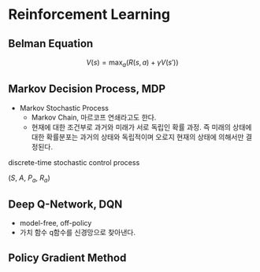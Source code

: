 #   Reinforcement Learning

##  Belman Equation

$$
V(s) = \max_{a} \left( R(s,a) + \gamma V(s') \right)
$$

##  Markov Decision Process, MDP

* Markov Stochastic Process
  * Markov Chain, 마르코프 연쇄라고도 한다.
  * 현재에 대한 조건부로 과거와 미래가 서로 독립인 확률 과정. 즉 미래의 상태에 대한 확률분포는 과거의 상태와 독립적이며 오로지 현재의 상태에 의해서만 결정된다.

discrete-time stochastic control process

$\left( S, \ A, \ P_a, \ R_a \right)$

## Deep Q-Network, DQN
* model-free, off-policy
* 가치 함수 q함수를 신경망으로 찾아낸다.


##  Policy Gradient Method
